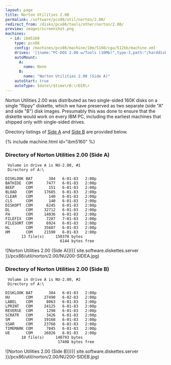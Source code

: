 ```yaml
---
layout: page
title: Norton Utilities 2.00
permalink: /software/pcx86/util/norton/2.00/
redirect_from: /disks/pcx86/tools/other/norton/2.00/
preview: images/screenshot.png
machines:
  - id: ibm5160
    type: pcx86
    config: /machines/pcx86/machine/ibm/5160/cga/512kb/machine.xml
    drives: '[{name:"PC-DOS 2.00 w/Tools (10Mb)",type:3,path:"/harddisks/pcx86/10mb/PCDOS200-C400.json"},{name:"MS-DOS 1.x/2.x Source (10Mb)",type:3,path:"/harddisks/pcx86/10mb/MSDOS-SRC.json"}]'
    autoMount:
      A:
        name: None
      B:
        name: "Norton Utilities 2.00 (Side A)"
    autoStart: true
    autoType: $date\r$time\rB:\rDIR\r
---
```


Norton Utilities 2.00 was distributed as two single-sided 160K disks on a single "flippy" diskette, which we have preserved
as two separate (side "A" and side "B") disk images.  Presumably this was done to ensure that the diskette would work on every
IBM PC, including the earliest machines that shipped only with single-sided drives.

Directory listings of [Side A](#directory-of-norton-utilities-200-side-a) and [Side B](#directory-of-norton-utilities-200-side-b)
are provided below.

{% include machine.html id="ibm5160" %}

### Directory of Norton Utilities 2.00 (Side A)

     Volume in drive A is NU-2.00, #1
     Directory of A:\

    DISKLOOK BAT       384   6-01-83   2:00p
    BATHIDE  COM      7477   6-01-83   2:00p
    BEEP     COM       151   6-01-83   2:00p
    BLOAD    COM     17685   6-01-83   2:00p
    CLEAR    COM       140   6-01-83   2:00p
    CLS      COM       140   6-01-83   2:00p
    DISKOPT  COM      6245   6-01-83   2:00p
    DL       COM     32712   6-01-83   2:00p
    FH       COM     14036   6-01-83   2:00p
    FILEFIX  COM      7287   7-01-83   2:00p
    FILESORT COM      6924   6-01-83   2:00p
    HL       COM     35607   6-01-83   2:00p
    HM       COM     21590   6-01-83   2:00p
           13 file(s)     150378 bytes
                            6144 bytes free

![Norton Utilities 2.00 (Side A)]({{ site.software.diskettes.server }}/pcx86/util/norton/2.00/NU200-SIDEA.jpg)

### Directory of Norton Utilities 2.00 (Side B)

     Volume in drive A is NU-2.00, #2
     Directory of A:\

    DISKLOOK BAT       384   6-01-83   2:00p
    HU       COM     27490   6-02-83   2:00p
    LABEL    COM      8063   6-01-83   2:00p
    LPRINT   COM     24125   6-01-83   2:00p
    REVERSE  COM      1298   6-01-83   2:00p
    SCRATR   COM      3426   6-01-83   2:00p
    SM       COM     19168   6-01-83   2:00p
    SSAR     COM     23768   6-01-83   2:00p
    TIMEMARK COM      7045   6-01-83   2:00p
    UE       COM     26026   6-01-83   2:00p
           10 file(s)     140793 bytes
                           17408 bytes free

![Norton Utilities 2.00 (Side B)]({{ site.software.diskettes.server }}/pcx86/util/norton/2.00/NU200-SIDEB.jpg)
